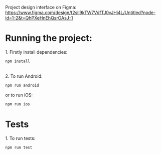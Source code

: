 Project design interface on Figma: https://www.figma.com/design/t2sil9kTW7VdfTJ0vJHi4L/Untitled?node-id=1-2&t=QhPXeHnEhQsrOAsJ-1

<h1>Running the project:</h1>
1. Firstly install dependencies:

```bash
npm install
```

<br>
2. To run Android:

```bash
npm run android
``` 
or to run iOS:
 ```bash
 npm run ios
```

<h1>Tests</h1>
1. To run tests:

```bash
npm run test
```
